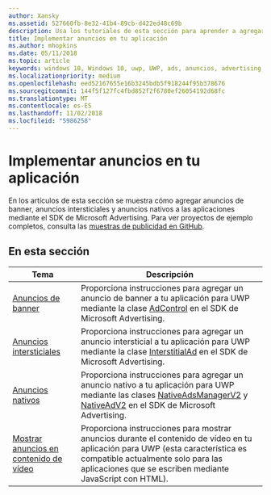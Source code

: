 ```yaml
---
author: Xansky
ms.assetid: 527660fb-8e32-41b4-89cb-d422ed48c69b
description: Usa los tutoriales de esta sección para aprender a agregar anuncios de banner, anuncios intersticiales y anuncios nativos a las aplicaciones mediante el SDK de Microsoft Advertising.
title: Implementar anuncios en tu aplicación
ms.author: mhopkins
ms.date: 05/11/2018
ms.topic: article
keywords: windows 10, Windows 10, uwp, UWP, ads, anuncios, advertising, publicidad, walkthroughs, tutoriales
ms.localizationpriority: medium
ms.openlocfilehash: eed52167655e16b3245bdb5f918244f95b378676
ms.sourcegitcommit: 144f5f127fc4fbd852f2f6780ef26054192d68fc
ms.translationtype: MT
ms.contentlocale: es-ES
ms.lasthandoff: 11/02/2018
ms.locfileid: "5986258"
---
```

# <a name="implement-ads-in-your-app"></a>Implementar anuncios en tu aplicación

En los artículos de esta sección se muestra cómo agregar anuncios de banner, anuncios intersticiales y anuncios nativos a las aplicaciones mediante el SDK de Microsoft Advertising. Para ver proyectos de ejemplo completos, consulta las [muestras de publicidad en GitHub](http://aka.ms/githubads).

## <a name="in-this-section"></a>En esta sección

|  Tema    | Descripción |               
|----------|-------|
| [Anuncios de banner](banner-ads.md)     | Proporciona instrucciones para agregar un anuncio de banner a tu aplicación para UWP mediante la clase [AdControl](https://docs.microsoft.com/uwp/api/microsoft.advertising.winrt.ui.adcontrol) en el SDK de Microsoft Advertising.        |
| [Anuncios intersticiales](interstitial-ads.md)    | Proporciona instrucciones para agregar un anuncio intersticial a tu aplicación para UWP mediante la clase [InterstitialAd](https://docs.microsoft.com/uwp/api/microsoft.advertising.winrt.ui.interstitialad) en el SDK de Microsoft Advertising.       |
| [Anuncios nativos](native-ads.md)       | Proporciona instrucciones para agregar un anuncio nativo a tu aplicación para UWP mediante las clases [NativeAdsManagerV2](https://docs.microsoft.com/uwp/api/microsoft.advertising.winrt.ui.nativeadsmanagerv2) y [NativeAdV2](https://docs.microsoft.com/uwp/api/microsoft.advertising.winrt.ui.nativeadv2) en el SDK de Microsoft Advertising.  |
| [Mostrar anuncios en contenido de vídeo](add-advertisements-to-video-content.md)     |  Proporciona instrucciones para mostrar anuncios durante el contenido de vídeo en tu aplicación para UWP (esta característica es compatible actualmente solo para las aplicaciones que se escriben mediante JavaScript con HTML). |



 

 
